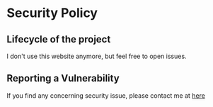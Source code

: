 # Security Policy

## Lifecycle of the project

I don't use this website anymore, but feel free to open issues.

## Reporting a Vulnerability

If you find any concerning security issue, please contact me at [here](mailto:arthur.richard@protonmail.com)
